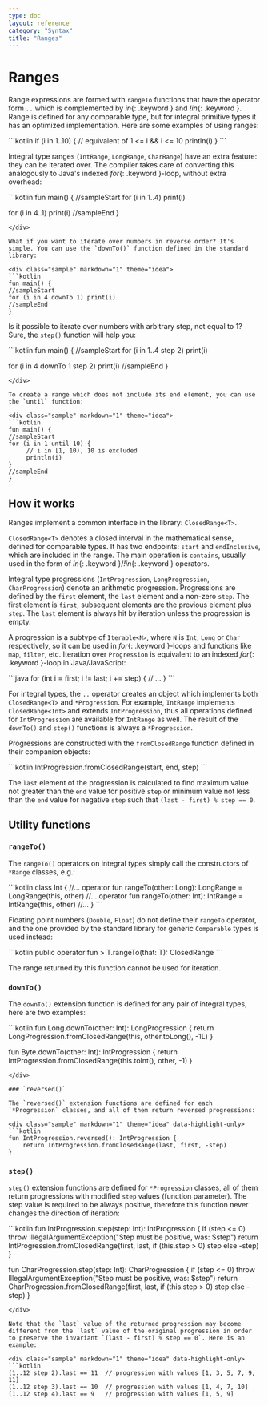 ```yaml
---
type: doc
layout: reference
category: "Syntax"
title: "Ranges"
---
```


# Ranges

Range expressions are formed with `rangeTo` functions that have the operator form `..` which is complemented by *in*{: .keyword } and *!in*{: .keyword }.
Range is defined for any comparable type, but for integral primitive types it has an optimized implementation. Here are some examples of using ranges:

<div class="sample" markdown="1" theme="idea" data-highlight-only>
```kotlin
if (i in 1..10) { // equivalent of 1 <= i && i <= 10
    println(i)
}
```
</div>

Integral type ranges (`IntRange`, `LongRange`, `CharRange`) have an extra feature: they can be iterated over.
The compiler takes care of converting this analogously to Java's indexed *for*{: .keyword }-loop, without extra overhead:

<div class="sample" markdown="1" theme="idea">
```kotlin
fun main() {
//sampleStart
for (i in 1..4) print(i)

for (i in 4..1) print(i)
//sampleEnd
}
```
</div>

What if you want to iterate over numbers in reverse order? It's simple. You can use the `downTo()` function defined in the standard library:

<div class="sample" markdown="1" theme="idea">
```kotlin
fun main() {
//sampleStart
for (i in 4 downTo 1) print(i)
//sampleEnd
}
```
</div>

Is it possible to iterate over numbers with arbitrary step, not equal to 1? Sure, the `step()` function will help you:

<div class="sample" markdown="1" theme="idea">
```kotlin
fun main() {
//sampleStart
for (i in 1..4 step 2) print(i)

for (i in 4 downTo 1 step 2) print(i)
//sampleEnd
}
```
</div>

To create a range which does not include its end element, you can use the `until` function:

<div class="sample" markdown="1" theme="idea">
```kotlin
fun main() {
//sampleStart
for (i in 1 until 10) {
     // i in [1, 10), 10 is excluded
     println(i)
}
//sampleEnd
}
```
</div>

## How it works

Ranges implement a common interface in the library: `ClosedRange<T>`.

`ClosedRange<T>` denotes a closed interval in the mathematical sense, defined for comparable types.
It has two endpoints: `start` and `endInclusive`, which are included in the range.
The main operation is `contains`, usually used in the form of *in*{: .keyword }/*!in*{: .keyword } operators.

Integral type progressions (`IntProgression`, `LongProgression`, `CharProgression`) denote an arithmetic progression.
Progressions are defined by the `first` element, the `last` element and a non-zero `step`.
The first element is `first`, subsequent elements are the previous element plus `step`. The `last` element is always hit by iteration unless the progression is empty.

A progression is a subtype of `Iterable<N>`, where `N` is `Int`, `Long` or `Char` respectively, so it can be used in *for*{: .keyword }-loops and functions like `map`, `filter`, etc.
Iteration over `Progression` is equivalent to an indexed *for*{: .keyword }-loop in Java/JavaScript:

<div class="sample" markdown="1" theme="idea" data-highlight-only>
```java
for (int i = first; i != last; i += step) {
  // ...
}
```
</div>

For integral types, the `..` operator creates an object which implements both `ClosedRange<T>` and `*Progression`.
For example, `IntRange` implements `ClosedRange<Int>` and extends `IntProgression`, thus all operations defined for `IntProgression` are available for `IntRange` as well.
The result of the `downTo()` and `step()` functions is always a `*Progression`.

Progressions are constructed with the `fromClosedRange` function defined in their companion objects:

<div class="sample" markdown="1" theme="idea" data-highlight-only>
```kotlin
IntProgression.fromClosedRange(start, end, step)
```
</div>

The `last` element of the progression is calculated to find maximum value not greater than the `end` value for positive `step` or minimum value not less than the `end` value for negative `step` such that `(last - first) % step == 0`.



## Utility functions

### `rangeTo()`

The `rangeTo()` operators on integral types simply call the constructors of `*Range` classes, e.g.:

<div class="sample" markdown="1" theme="idea" data-highlight-only>
```kotlin
class Int {
    //...
    operator fun rangeTo(other: Long): LongRange = LongRange(this, other)
    //...
    operator fun rangeTo(other: Int): IntRange = IntRange(this, other)
    //...
}
```
</div>

Floating point numbers (`Double`, `Float`) do not define their `rangeTo` operator, and the one provided by the standard library for generic `Comparable` types is used instead:

<div class="sample" markdown="1" theme="idea" data-highlight-only>
```kotlin
    public operator fun <T: Comparable<T>> T.rangeTo(that: T): ClosedRange<T>
```
</div>

The range returned by this function cannot be used for iteration.

### `downTo()`

The `downTo()` extension function is defined for any pair of integral types, here are two examples:

<div class="sample" markdown="1" theme="idea" data-highlight-only>
```kotlin
fun Long.downTo(other: Int): LongProgression {
    return LongProgression.fromClosedRange(this, other.toLong(), -1L)
}

fun Byte.downTo(other: Int): IntProgression {
    return IntProgression.fromClosedRange(this.toInt(), other, -1)
}
```
</div>

### `reversed()`

The `reversed()` extension functions are defined for each `*Progression` classes, and all of them return reversed progressions:

<div class="sample" markdown="1" theme="idea" data-highlight-only>
```kotlin
fun IntProgression.reversed(): IntProgression {
    return IntProgression.fromClosedRange(last, first, -step)
}
```
</div>

### `step()`

`step()` extension functions are defined for `*Progression` classes,
all of them return progressions with modified `step` values (function parameter).
The step value is required to be always positive, therefore this function never changes the direction of iteration:

<div class="sample" markdown="1" theme="idea" data-highlight-only>
```kotlin
fun IntProgression.step(step: Int): IntProgression {
    if (step <= 0) throw IllegalArgumentException("Step must be positive, was: $step")
    return IntProgression.fromClosedRange(first, last, if (this.step > 0) step else -step)
}

fun CharProgression.step(step: Int): CharProgression {
    if (step <= 0) throw IllegalArgumentException("Step must be positive, was: $step")
    return CharProgression.fromClosedRange(first, last, if (this.step > 0) step else -step)
}
```
</div>

Note that the `last` value of the returned progression may become different from the `last` value of the original progression in order to preserve the invariant `(last - first) % step == 0`. Here is an example:

<div class="sample" markdown="1" theme="idea" data-highlight-only>
```kotlin
(1..12 step 2).last == 11  // progression with values [1, 3, 5, 7, 9, 11]
(1..12 step 3).last == 10  // progression with values [1, 4, 7, 10]
(1..12 step 4).last == 9   // progression with values [1, 5, 9]
```
</div>
